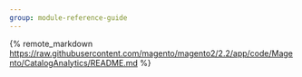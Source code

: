 ```yaml
---
group: module-reference-guide
---
```


{% remote_markdown https://raw.githubusercontent.com/magento/magento2/2.2/app/code/Magento/CatalogAnalytics/README.md %}